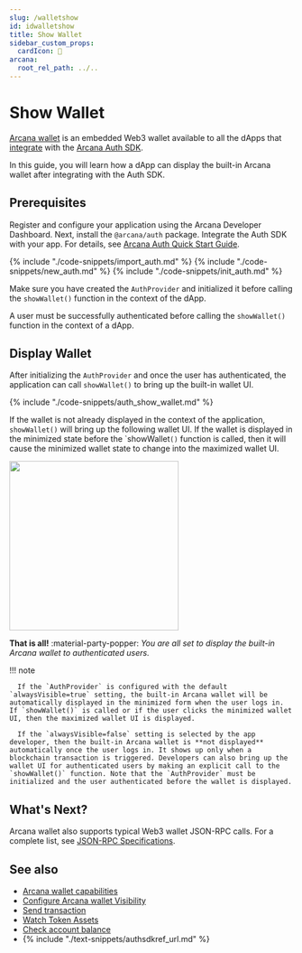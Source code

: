 ```yaml
---
slug: /walletshow
id: idwalletshow
title: Show Wallet
sidebar_custom_props:
  cardIcon: 🔏
arcana:
  root_rel_path: ../..
---
```


# Show Wallet

[Arcana wallet]({{page.meta.arcana.root_rel_path}}/concepts/anwallet/index.md) is an embedded Web3 wallet available to all the dApps that [integrate]({{page.meta.arcana.root_rel_path}}/howto/integrate_auth/index.md) with the [Arcana Auth SDK]({{page.meta.arcana.root_rel_path}}/concepts/authsdk.md).

In this guide, you will learn how a dApp can display the built-in Arcana wallet after integrating with the Auth SDK. 

## Prerequisites

Register and configure your application using the Arcana Developer Dashboard. Next, install the `@arcana/auth` package. Integrate the Auth SDK with your app. For details, see [Arcana Auth Quick Start Guide]({{page.meta.arcana.root_rel_path}}/walletsdk/wallet_qs.md).

{% include "./code-snippets/import_auth.md" %}
{% include "./code-snippets/new_auth.md" %}
{% include "./code-snippets/init_auth.md" %}

Make sure you have created the `AuthProvider` and initialized it before calling the `showWallet()` function in the context of the dApp.

A user must be successfully authenticated before calling the `showWallet()` function in the context of a dApp.

## Display Wallet

After initializing the `AuthProvider` and once the user has authenticated, the application can call `showWallet()` to bring up the built-in wallet UI.

{% include "./code-snippets/auth_show_wallet.md" %}

If the wallet is not already displayed in the context of the application, `showWallet()` will bring up the following wallet UI. If the wallet is displayed in the minimized state before the `showWallet``()`` function is called, then it will cause the minimized wallet state to change into the maximized wallet UI.

<img src="/img/an_wallet_balance.png" width="300"/>

**That is all!**  :material-party-popper:
*You are all set to display the built-in Arcana _wallet to authenticated users._*

!!! note

      If the `AuthProvider` is configured with the default `alwaysVisible=true` setting, the built-in Arcana wallet will be automatically displayed in the minimized form when the user logs in. If `showWallet()` is called or if the user clicks the minimized wallet UI, then the maximized wallet UI is displayed.

      If the `alwaysVisible=false` setting is selected by the app developer, then the built-in Arcana wallet is **not displayed** automatically once the user logs in. It shows up only when a blockchain transaction is triggered. Developers can also bring up the wallet UI for authenticated users by making an explicit call to the `showWallet()` function. Note that the `AuthProvider` must be initialized and the user authenticated before the wallet is displayed.

## What's Next?

Arcana wallet also supports typical Web3 wallet JSON-RPC calls. For a complete list, see [JSON-RPC Specifications](https://ethereum.github.io/execution-apis/api-documentation/).

## See also

* [Arcana wallet capabilities]({{page.meta.arcana.root_rel_path}}/concepts/anwallet/index.md)
* [Configure Arcana wallet Visibility]({{page.meta.arcana.root_rel_path}}/howto/arcana_wallet/config_wallet_modes.md)
* [Send transaction]({{page.meta.arcana.root_rel_path}}/howto/arcana_wallet/wallet_send.md)
* [Watch Token Assets]({{page.meta.arcana.root_rel_path}}/howto/arcana_wallet/wallet_watchasset.md)
* [Check account balance]({{page.meta.arcana.root_rel_path}}/howto/arcana_wallet/wallet_balance.md)
* {% include "./text-snippets/authsdkref_url.md" %}